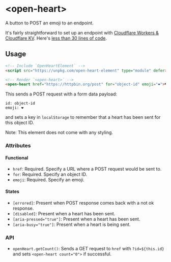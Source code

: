 # &lt;open-heart&gt;

A button to POST an emoji to an endpoint.

It's fairly straightforward to set up an endpoint with [Cloudflare Workers & Cloudflare KV](https://developers.cloudflare.com/workers/platform/pricing/). Here's [less than 30 lines of code](https://gist.github.com/muan/388430d0ed03c55662e72bb98ff28f03).

## Usage

```html
<!-- Include `OpenHeartElement` -->
<script src="https://unpkg.com/open-heart-element" type="module" defer></script>

<!-- Render `<open-heart>` -->
<open-heart href="https://httpbin.org/post" for="object-id" emoji="❤️">♥</open-heart>
```

This sends a POST request with a form data payload:

```
id: object-id
emoji: ❤️
```

and sets a key in `localStorage` to remember that a heart has been sent for this object ID.

Note: This element does not come with any styling.

### Attributes

#### Functional

- `href`: Required. Specify a URL where a POST request would be sent to.
- `for`: Required. Specify an object ID.
- `emoji`: Required. Specify an emoji.

#### States
- `[errored]`: Present when POST response comes back with a not ok response.
- `[disabled]`: Present when a heart has been sent.
- `[aria-pressed="true"]`: Present when a heart has been sent.
- `[aria-busy="true"]`: Present when a heart is being sent.

### API

- `openHeart.getCount()`: Sends a GET request to `href` with `?id=${this.id}` and sets `<open-heart count="0">` if successful.
